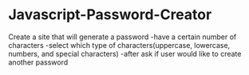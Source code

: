 # Javascript-Password-Creator

Create a site that will generate a password
 -have a certain number of characters
 -select which type of characters(uppercase, lowercase, numbers, and special characters)
 -after ask if user would like to create another password